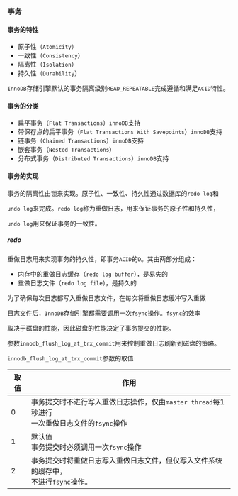 ### 事务

#### 事务的特性

* 原子性（`Atomicity`）
* 一致性（`Consistency`）
* 隔离性（`Isolation`）
* 持久性（`Durability`）

`InnoDB`存储引擎默认的事务隔离级别`READ_REPEATABLE`完成遵循和满足`ACID`特性。



#### 事务的分类

* 扁平事务（`Flat Transactions`）`innoDB`支持
* 带保存点的扁平事务（`Flat Transactions With Savepoints`）`innoDB`支持
* 链事务（`Chained Transactions`）`innoDB`支持
* 嵌套事务（`Nested Transactions`）
* 分布式事务（`Distributed Transactions`）`innoDB`支持



#### 事务的实现

事务的隔离性由锁来实现。原子性、一致性、持久性通过数据库的`redo log`和

`undo log`来完成。`redo log`称为重做日志，用来保证事务的原子性和持久性，

`undo log`用来保证事务的一致性。



##### redo

重做日志用来实现事务的持久性，即事务`ACID`的`D`。其由两部分组成：

* 内存中的重做日志缓存（`redo log buffer`），是易失的
* 重做日志文件（`redo log file`），是持久的

为了确保每次日志都写入重做日志文件，在每次将重做日志缓冲写入重做

日志文件后，`InnoDB`存储引擎都需要调用一次`fsync`操作。`fsync`的效率

取决于磁盘的性能，因此磁盘的性能决定了事务提交的性能。

参数`innodb_flush_log_at_trx_commit`用来控制重做日志刷新到磁盘的策略。

`innodb_flush_log_at_trx_commit`参数的取值

| 取值 | 作用                                                         |
| ---- | ------------------------------------------------------------ |
| 0    | 事务提交时不进行写入重做日志操作，仅由`master thread`每1秒进行<br />一次重做日志文件的`fsync`操作 |
| 1    | 默认值<br />事务提交时必须调用一次`fsync`操作                |
| 2    | 事务提交时将重做日志写入重做日志文件，但仅写入文件系统的缓存中，<br />不进行`fsync`操作。 |

